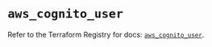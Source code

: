 # `aws_cognito_user`

Refer to the Terraform Registry for docs: [`aws_cognito_user`](https://registry.terraform.io/providers/hashicorp/aws/5.47.0/docs/resources/cognito_user).
